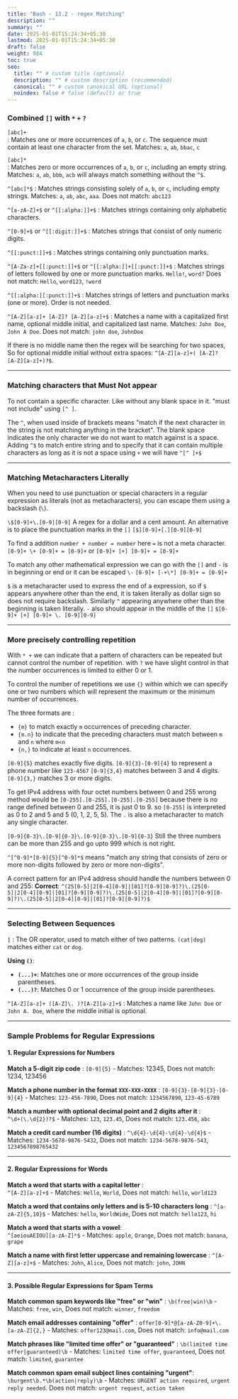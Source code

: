 ```yaml
---
title: "Bash - 13.2 - regex Matching"
description: ""
summary: ""
date: 2025-01-01T15:24:34+05:30
lastmod: 2025-01-01T15:24:34+05:30
draft: false
weight: 984
toc: true
seo:
  title: "" # custom title (optional)
  description: "" # custom description (recommended)
  canonical: "" # custom canonical URL (optional)
  noindex: false # false (default) or true
---
```



### Combined `[]` with `*` `+` `?`

`[abc]+`  
: Matches one or more occurrences of `a`, `b`, or `c`. The sequence must contain at least one character from the set.
Matches: `a`, `ab`, `bbac`, `c`

`[abc]*`  
: Matches zero or more occurrences of `a`, `b`, or `c`, including an empty string.
Matches: `a`, `ab`, `bbb`, `acb`  will always match something without the `^$`.

`^[abc]*$` 
: Matches strings consisting solely of `a`, `b`, or `c`, including empty strings.
Matches: `a`, `ab`, `abc`, `aaa`.   Does not match: `abc123`

`^[a-zA-Z]+$` or `^[[:alpha:]]+$`
: Matches strings containing only alphabetic characters.

`^[0-9]+$` or `^[[:digit:]]+$`
: Matches strings that consist of only numeric digits.

`^[[:punct:]]+$` 
: Matches strings containing only punctuation marks.

`^[A-Za-z]+[[:punct:]]+$` or `^[[:alpha:]]+[[:punct:]]+$` 
: Matches strings of letters followed by one or more punctuation marks.  `Hello!`, `word?`
Does not match: `Hello`, `word123`, `!word`

`^[[:alpha:][:punct:]]+$` 
: Matches strings of letters and punctuation marks (one or more). Order is not needed.

`^[A-Z][a-z]+ [A-Z]? [A-Z][a-z]+$` 
: Matches a name with a capitalized first name, optional middle initial, and capitalized last name. Matches: `John Doe`, `John A Doe`.  Does not match: `john doe`, `JohnDoe`

If there is no middle name then the regex will be searching for two spaces, So for optional middle initial without extra spaces: 
`^[A-Z][a-z]+( [A-Z]? [A-Z][a-z]+)?$`.


___
### Matching characters that Must Not appear

To not contain a specific character. Like without any blank space in it. "must not include" using `[^ ]`.

The `^`, when used inside of brackets means "match if the next character in the string is not matching anything in the bracket".
The blank space indicates the only character we do not want to match against is a space.
Adding `^$` to match entire string and to specify that it can contain multiple characters as long as it is not a space using `+` we will have `^[^ ]+$`

___

### Matching Metacharacters Literally

When you need to use punctuation or special characters in a regular expression as literals (not as metacharacters), you can escape them using a backslash (`\`).

`\$[0-9]+\.[0-9][0-9]`
A regex for a dollar and a cent amount. An alternative is to place the punctuation marks in the `[]`
`[$][0-9]+[.][0-9][0-9]`

To find a addition `number + number = number` here `=` is not a meta character.
`[0-9]+ \+ [0-9]+ = [0-9]+`  or  `[0-9]+ [+] [0-9]+ = [0-9]+`

To match any other mathematical expression we can go with the `[]` and `-` is in beginning or end or it can be escaped `\-`
`[0-9]+ [-+\*] [0-9]+ = [0-9]+`

`$` is a metacharacter used to express the end of a expression, so if `$` appears anywhere other than the end, it is taken literally as dollar sign so does not require backslash.
Similarly `^` appearing anywhere other than the beginning is taken literally.
`-` also should appear in the middle of the `[]`
`$[0-9]+ [+] [0-9]+ \. [0-9][0-9]`

___

### More precisely controlling repetition

With `* +` we can indicate that a pattern of characters can be repeated but cannot control the number of repetition.
with `?` we have slight control in that the number occurrences is limited to either 0 or 1.

To control the number of repetitions we use `{}` within which we can specify one or two numbers which will represent the maximum or the minimum number of occurrences.

The three formats are :
* `{m}` to match exactly `m` occurrences of preceding character.
* `{m.n}` to indicate that the preceding characters must match between `m` and `n` where `m<n`
* `{n,}` to indicate at least `n` occurrences.

`[0-9]{5}` matches exactly five digits.   `[0-9]{3}-[0-9]{4}` to represent a phone number like `123-4567`
`[0-9]{3,4}` matches between 3 and 4 digits.
`[0-9]{3,}` matches 3 or more digits.

To get IPv4 address with four octet numbers between 0 and 255
wrong method would be `[0-255].[0-255].[0-255].[0-255]` because there is no range defined between 0 and 255, it is just 0 to 9.
so `[0-255]` is interpreted as 0 to 2 and 5 and 5 (0, 1, 2, 5, 5).
The `.` is also a metacharacter to match any single character.

`[0-9]{0-3}\.[0-9]{0-3}\.[0-9]{0-3}\.[0-9]{0-3}`
Still the three numbers can be more than 255 and go upto 999 which is not right.

`^[^0-9]*[0-9]{5}[^0-9]*$`
means "match any string that consists of zero or more non-digits followed by zero or more non-digits".


A correct pattern for an IPv4 address should handle the numbers between 0 and 255:
**Correct**: 
`^(25[0-5]|2[0-4][0-9]|[01]?[0-9][0-9]?)\.(25[0-5]|2[0-4][0-9]|[01]?[0-9][0-9]?)\.(25[0-5]|2[0-4][0-9]|[01]?[0-9][0-9]?)\.(25[0-5]|2[0-4][0-9]|[01]?[0-9][0-9]?)$`


___

### Selecting Between Sequences

**`|`** : The OR operator, used to match either of two patterns.
`(cat|dog)` matches either `cat` or `dog`.

**Using `()`**:
- **`(...)+`**: Matches one or more occurrences of the group inside parentheses.
- **`(...)?`**: Matches 0 or 1 occurrence of the group inside parentheses.

`^[A-Z][a-z]+ ([A-Z]\. )?[A-Z][a-z]+$` : Matches a name like `John Doe` or `John A. Doe`, where the middle initial is optional.


___


### Sample Problems for Regular Expressions

#### 1. **Regular Expressions for Numbers**

**Match a 5-digit zip code** : 
`[0-9]{5}`  -  Matches: 12345,   Does not match: 1234, 123456

**Match a phone number in the format `XXX-XXX-XXXX`** : 
`[0-9]{3}-[0-9]{3}-[0-9]{4}`  -  Matches: `123-456-7890`,  Does not match: `1234567890`, `123-45-6789`

**Match a number with optional decimal point and 2 digits after it** :  
`^\d+(\.\d{2})?$`  -  Matches: `123`, `123.45`,  Does not match: `123.456`, `abc`

**Match a credit card number (16 digits)** : 
`^\d{4}-\d{4}-\d{4}-\d{4}$`  -  Matches: `1234-5678-9876-5432`,  Does not match: `1234-5678-9876-543`, `1234567898765432`


---

#### 2. **Regular Expressions for Words**

**Match a word that starts with a capital letter** :  
`^[A-Z][a-z]+$`  -  Matches: `Hello`, `World`,  Does not match: `hello`, `world123`

**Match a word that contains only letters and is 5-10 characters long** : 
`^[a-zA-Z]{5,10}$`  -  Matches: `hello`, `WorldWide`,  Does not match: `hello123`, `hi`

**Match a word that starts with a vowel**:  
`^[aeiouAEIOU][a-zA-Z]*$`  -  Matches: `apple`, `Orange`,  Does not match: `banana`, `grape`

**Match a name with first letter uppercase and remaining lowercase** : 
`^[A-Z][a-z]+$`  -  Matches: `John`, `Alice`,  Does not match: `john`, `JOHN`


---

#### 3. **Possible Regular Expressions for Spam Terms**

**Match common spam keywords like "free" or "win"** : 
`\b(free|win)\b`  -  Matches: `free`, `win`,   Does not match: `winner`, `freedom`

**Match email addresses containing "offer"** : 
`offer[0-9]*@[a-zA-Z0-9]+\.[a-zA-Z]{2,}`  -  Matches: `offer123@mail.com`,  Does not match: `info@mail.com`

**Match phrases like "limited time offer" or "guaranteed"** : 
`\b(limited time offer|guaranteed)\b`  -  Matches: `limited time offer`, `guaranteed`,  Does not match: `limited`, `guarantee`

**Match common spam email subject lines containing "urgent"**:
`\burgent\b.*\b(action|reply)\b`  -  Matches: `URGENT action required`, `urgent reply needed`.   Does not match: `urgent request`, `action taken`


